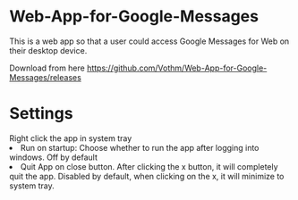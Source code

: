 # Web-App-for-Google-Messages
This is a web app so that a user could access Google Messages for Web on their desktop device.

Download from here
https://github.com/Vothm/Web-App-for-Google-Messages/releases

<H1>Settings</H1>
Right click the app in system tray
<li>Run on startup: Choose whether to run the app after logging into windows. Off by default</li>
<li>Quit App on close button. After clicking the x button, it will completely quit the app. Disabled by default,
  when clicking on the x, it will minimize to system tray. </li>
